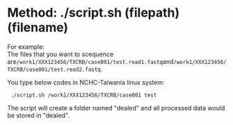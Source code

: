 # Method: ./script.sh (filepath) (filename)
For example:  
The files that you want to scequence are`/work1/XXX123456/TXCRB/case001/test.read1.fastq`and`/work1/XXX123456/TXCRB/case001/test.read2.fastq`.  
  
You type below codes in NCHC-Taiwania linux system:  
```
 ./script.sh /work1/XXX123456/TXCRB/case001 test 
```
The script will create a folder named "dealed" and all processed data would be stored in "dealed".  
